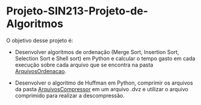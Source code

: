 # Projeto-SIN213-Projeto-de-Algoritmos
O objetivo desse projeto é:
- Desenvolver algoritmos de ordenação (Merge Sort, Insertion Sort, Selection Sort e Shell sort) em Python e calcular o tempo gasto em cada execução sobre cada arquivo que se encontra na pasta [ArquivosOrdenacao](https://github.com/HenriqueAFPaiva/Projeto-SIN213-Projeto-de-Algoritmos/tree/main/ArquivosOrdenacao). 

- Desenvolver o algoritmo de Huffman em Python, comprimir os arquivos da pasta [ArquivosCompressor](https://github.com/HenriqueAFPaiva/Projeto-SIN213-Projeto-de-Algoritmos/tree/main/ArquivosCompressor) em um arquivo .dvz e utilizar o arquivo comprimido para realizar a descompressão.
